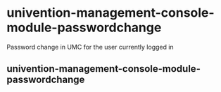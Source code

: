 # univention-management-console-module-passwordchange
Password change in UMC for the user currently logged in

## univention-management-console-module-passwordchange